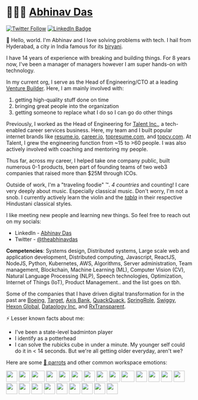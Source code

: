 # 👨🏻‍💻 [Abhinav Das](https://linkedin.com/in/meetabhinavdas)

[![Twitter Follow](https://img.shields.io/twitter/follow/theabhinavdas?style=social)](https://twitter.com/intent/follow?screen_name=theabhinavdas)
[![LinkedIn Badge](https://img.shields.io/badge/-LinkedIn-blue?style=social&logo=Linkedin&logoColor=blue&link=https://www.linkedin.com/in/meetabhinavdas/)](https://www.linkedin.com/in/meetabhinavdas/)

:wave: Hello, world. I'm Abhinav and I love solving problems with tech. I hail from Hyderabad, a city in India famous for its [biryani](https://en.wikipedia.org/wiki/Biryani).

I have 14 years of experience with breaking and building things. For 8 years now, I've been a manager of managers however I am super hands-on with technology.

In my current org, I serve as the Head of Engineering/CTO at a leading [Venture Builder](https://en.wikipedia.org/wiki/Startup_studio). Here, I am mainly involved with:
1. getting high-quality stuff done on time
2. bringing great people into the organization
3. getting someone to replace what I do so I can go do other things

Previously, I worked as the Head of Engineering for [Talent Inc.](https://talentinc.com), a tech-enabled career services business. Here, my team and I built popular internet brands like [resume.io](https://resume.io), [career.io](https://career.io), [topresume.com](https://topresume.com), and [topcv.com](https://topcv.com). At Talent, I grew the engineering function from ~15 to >60 people. I was also actively involved with coaching and mentoring my people.

Thus far, across my career, I helped take one company public, built numerous 0-1 products, been part of founding teams of two web3 companies that raised more than $25M through ICOs.

Outside of work, I'm a "traveling foodie" :tm:. _4 countries_ and counting! I care very deeply about music. Especially classical music. Don't worry, I'm not a snob. I currently actively learn the violin and the [_tabla_](https://en.wikipedia.org/wiki/Tabla) in their respective Hindustani classical styles.

I like meeting new people and learning new things. So feel free to reach out on my socials:
- LinkedIn - [Abhinav Das](https://linkedin.com/in/meetabhinavdas)
- Twitter - [@theabhinavdas](https://twitter.com/theabhinavdas)

**Competencies**: Systems design, Distributed systems, Large scale web and application development, Distributed computing, Javascript, ReactJS, NodeJS, Python, Kubernetes, AWS, Algorithms, Server administration, Team management, Blockchain, Machine Learning (ML), Computer Vision (CV), Natural Language Processing (NLP), Speech technologies, Optimization, Internet of Things (IoT), Product Management.. and the list goes on tbh.

Some of the companies that I have driven digital transformation for in the past are [Boeing](https://www.boeing.com/), [Target](https://www.target.com/), [Axis Bank](https://www.axisbank.com/), [QuackQuack](https://quackquack.in), [SpringRole](https://springrole.com), [Swiggy](https://swiggy.com), [Hexon Global](https://hexonglobal.com), [Dataology Inc](https://dataology.com), and [RxTransparent](https://rxtransparent.com).

⚡️ Lesser known facts about me: 
- I've been a state-level badminton player
- I identify as a potterhead
- I can solve the rubicks cube in under a minute. My younger self could do it in < 14 seconds. But we're all getting older everyday, aren't we?

Here are some [🦜 parrots](https://cultofthepartyparrot.com) and other common workspace emotions:

<div>
    <img src="https://cultofthepartyparrot.com/parrots/hd/githubparrot.gif" width="30" height="30"/>
    <img src="https://cultofthepartyparrot.com/flags/hd/indiaparrot.gif" width="30" height="30"/>
    <img src="https://cultofthepartyparrot.com/parrots/asyncparrot.gif" width="36" height="30"/>
    <img src="https://emojis.slackmojis.com/emojis/images/1643514559/5584/deployparrot.gif" width="30" height="30"/>
    <img src="https://emojis.slackmojis.com/emojis/images/1643515192/12068/mild-panic-intensifies.gif" width="30" height="30"/>
    <img src="https://cultofthepartyparrot.com/parrots/hd/jumpingparrot.gif" width="30" height="30"/>
    <img src="https://cultofthepartyparrot.com/parrots/hd/opensourceparrot.gif" width="30" height="30"/>
    <img src="https://cultofthepartyparrot.com/parrots/hd/hypnoparrotlight.gif" width="30" height="30"/>
    <img src="https://emojis.slackmojis.com/emojis/images/1643514897/9116/excuseme.gif" width="30" height="30"/>
    <img src="https://cultofthepartyparrot.com/parrots/fixparrot.gif" width="36" height="30"/>
    <img src="https://cultofthepartyparrot.com/parrots/hd/laptop_parrot.gif" width="30" height="30"/>
    <img src="https://cultofthepartyparrot.com/parrots/hd/spinningparrot.gif" width="30" height="30"/>
    <img src="https://emojis.slackmojis.com/emojis/images/1653892844/59427/gull_scream.gif" width="30" height="30"/>
    <img src="https://cultofthepartyparrot.com/parrots/hd/meldparrot.gif" width="30" height="30"/>
    <img src="https://cultofthepartyparrot.com/parrots/slomoparrot.gif" width="30" height="30"/>
    <img src="https://emojis.slackmojis.com/emojis/images/1643514981/10080/headbanging_parrot.gif" width="30" height="30"/>
    <img src="https://cultofthepartyparrot.com/parrots/hd/stableparrot.gif" width="30" height="30"/>
    <img src="https://emojis.slackmojis.com/emojis/images/1643514558/5570/confused_dog.gif" width="30" height="30"/>
    <img src="https://cultofthepartyparrot.com/parrots/hd/pirateparrot.gif" width="30" height="30"/>
    <img src="https://cultofthepartyparrot.com/parrots/hd/footballparrot.gif" width="30" height="30"/>
    <img src="https://emojis.slackmojis.com/emojis/images/1643514843/8558/coffin_dance.gif" width="30" height="30"/>
    <img src="https://cultofthepartyparrot.com/parrots/hd/hypnoparrotdark.gif" width="30" height="30"/>
    <img src="https://cultofthepartyparrot.com/parrots/hd/mustacheparrot.gif" width="30" height="30"/>
</div>

